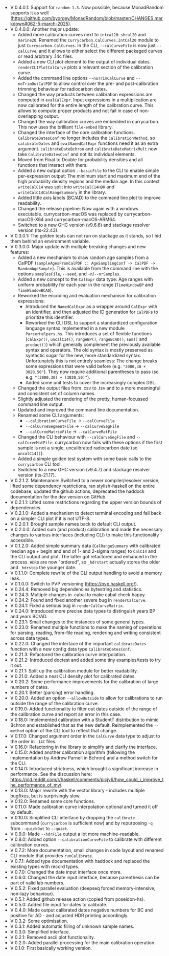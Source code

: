- V 0.4.0.1: Support for `random-1.3`. Now possible, because MonadRandom supports it as well (https://github.com/byorgey/MonadRandom/blob/master/CHANGES.markdown#062-5-march-2025).
- V 0.4.0.0: Another major update:
    - Added more calibration curves next to `intcal20`: `shcal20` and `marine20`. Renamed the `Currycarbon.CalCurves.IntCal20` module to just `Currycarbon.CalCurves`. In the CLI, `--calCurveFile` is now just `--calCurve`, and it allows to either select the different packaged curves or read arbitrary .14c files.
    - Added a new CLI plot element to the output of individual dates. `renderCLIPlotCalCurve` plots a relevant section of the calibration curve.
    - Added the command line options `--noTrimCalCurve` and `--noTrimOutCalPDF` to allow control over the pre- and post-calibration trimming behaviour for radiocarbon dates.
    - Changed the way products between calibration expressions are computed in `evalCalExpr`. Input expressions in a multiplication are now calibrated for the entire length of the calibration curve. This allows to compute proper products and not fail in case of non-overlapping output.
    - Changed the way calibration curves are embedded in currycarbon. This now uses the brilliant `file-embed` library.
    - Changed the interface of the core calibration functions. `CalibrateDatesConf` no longer includes the `CalibrationMethod`, so `calibrateDates` and `evalNamedCalExpr` functions need it as an extra argument. `calibrateDateBchron` and `calibrateDateMatrixMult` now take `CalibrateDatesConf` and not its individual elements.
    - Moved from Float to Double for probability densities and all functions that interact with them.
    - Added a new output option `--basicFile` to the CLI to enable simple per-expression output: The minimum start and maximum end of the high probability density regions and the median age. In this context `writeCalC14` was split into `writeCalC14HDR` and `writeCalC14CalRangeSummary` in the library.
    - Added little axis labels (BC/AD) to the command line plot to improve readability.
    - Changed the release pipeline: Now again with a windows executable. currycarbon-macOS was replaced by currycarbon-macOS-X64 and currycarbon-macOS-ARM64.
    - Switched to a new GHC version (v9.6.6) and stackage resolver version (lts-22.43).
- V 0.3.0.1: The golden tests can not run on stackage as it stands, so I hid them behind an environment variable.
- V 0.3.0.0: Major update with multiple breaking changes and new features:
	- Added a new mechanism to draw random age samples from a CalPDF (`sampleAgesFromCalPDF :: AgeSamplingConf -> CalPDF -> RandomAgeSample`). This is available from the command line with the options `samplesFile`, `--seed`, and `-n`/`--nrSamples`.
	- Added a new concept to the `CalExpr` data type: Age ranges with uniform probability for each year in the range (`TimeWindowBP` and `TimeWindowBCAD`).
	- Reworked the encoding and evaluation mechanism for calibration expressions:
		- Introduced the `NamedCalExpr` as a wrapper around `CalExpr` with an identifier, and then adjusted the ID generation for `CalPDF`s to prioritize this identifier.
		- Reworked the CLI DSL to support a standardized configuration language syntax implemented in a new module `ParserHelpers.hs`. This introduces a set of flexible functions (`calExpr()`, `uncalC14()`, `rangeBP()`, `rangeBCAD()`, `sum()` and `product()`) which generally complement the previously available syntax and operators. The old syntax is mostly preserved as syntactic sugar for the new, more standardized syntax. Unfortunately this is not entirely seamless: The change breaks some expressions that were valid before (e.g. `"3000,30 + 3020,50"`). They now require additional parentheses to pass (so e.g. `"(3000,30) + (3020,50)"`).
		- Added some unit tests to cover the increasingly complex DSL.
	- Changed the output files from .csv to .tsv and to a more meaningful and consistent set of column names.
	- Slightly adjusted the rendering of the pretty, human-focussed command line output.
	- Updated and improved the command line documentation.
	- Renamed some CLI arguments:
		- `--calibrationCurveFile` -> `--calCurveFile`
		- `--calCurveSegmentFile` -> `--calCurveSegFile`
		- `--calCurveMatrixFile` -> `--calCurveMatFile`
	- Changed the CLI behaviour with  `--calCurveSegFile` and `--calCurveMatFile`: currycarbon now fails with these options if the first sample is not a single, uncalibrated radiocarbon date (so `uncalC14()`).
	- Added a simple golden test system with some basic calls to the `currycarbon` CLI tool.
	- Switched to a new GHC version (v9.4.7) and stackage resolver version (lts-21.17).
- V 0.2.1.2: Maintenance: Switched to a newer compiler/resolver version, lifted some dependency restrictions, ran stylish-haskell on the entire codebase, updated the github actions, deprecated the haddock documentation for the dev version on GitHub.
- V 0.2.1.1: Lifted some restrictions regarding the upper version bounds of dependencies.
- V 0.2.1.0: Added a mechanism to detect terminal encoding and fall back on a simpler CLI plot if it is not UTF-8.
- V 0.2.0.1: Brought sample names back to default CLI output.
- V 0.2.0.0: Added sum (and product) calibration and made the necessary changes to various interfaces (including CLI) to make this functionality accessible.
- V 0.1.2.0: Added simple summary data (`CalRangeSummary` with calibrated median age + begin and end of 1- and 2-sigma ranges) to `CalC14` and the CLI output and plot. The latter got refactored and enhanced in the process. `HDR`s are now "ordered", so `_hdrstart` actually stores the older and `_hdrstop` the younger date.
- V 0.1.1.0: Complete rewrite of the CLI output handling to avoid a memory leak.
- V 0.1.0.0: Switch to PVP versioning (https://pvp.haskell.org/).
- V 0.24.4: Removed big dependencies bytestring and statistics.
- V 0.24.3: Multiple changes in .cabal to make cabal check happy.
- V 0.24.2: Found and fixed another severe bug in `renderCalCurve`.
- V 0.24.1: Fixed a serious bug in `renderCalCurveMatrix`.
- V 0.24.0: Introduced more precise data types to distinguish years BP and years BC/AD.
- V 0.23.1: Small changes to the instances of some general types.
- V 0.23.0: Renamed multiple functions to make the naming of operations for parsing, reading, from-file reading, rendering and writing consistent across data types.
- V 0.22.0: Changed the interface of the important `calibrateDates` function with a new config data type `CalibrateDatesConf`.
- V 0.21.3: Refactored the calibration curve interpolation.
- V 0.21.2: Introduced doctest and added some tiny examples/tests to try it out.
- V 0.21.1: Split up the calibration module for better readability.
- V 0.21.0: Added a neat CLI density plot for calibrated dates.
- V 0.20.2: Some performance improvements for the calibration of large numbers of dates.
- V 0.20.1: Better (parsing) error handling.
- V 0.20.0: Added an option `--allowOutside` to allow for calibrations to run outside the range of the calibration curve.
- V 0.19.0: Added functionality to filter out dates outside of the range of the calibration curve and report an error in this case.
- V 0.18.0: Implemented calibration with a StudentT distribution to mimic Bchron and established that as the new default. Reimplemented the `--method` option of the CLI tool to reflect that change.
- V 0.17.0: Changed argument order in the `CalCurve` data type to adjust to the order in `.14C` files.
- V 0.16.0: Refactoring in the library to simplify and clarify the interface.
- V 0.15.0: Added another calibration algorithm (following the implementation by Andrew Parnell in Bchron) and a method switch for the CLI.
- V 0.14.0: Introduced strictness, which brought a significant increase in performance. See the discussion here: https://old.reddit.com/r/haskell/comments/picjy6/how_could_i_improve_the_performance_of_my/.
- V 0.13.0: Major rewrite with the vector library - includes multiple bugfixes, but is surprisingly slow.
- V 0.12.0: Renamed some core functions.
- V 0.11.0: Made calibration curve interpolation optional and turned it off by default.
- V 0.10.0: Simplified CLI interface by dropping the `calibrate` subcommand (`currycarbon` is sufficient now) and by repurposing `-q` from `--quickOut` to `--quiet`.
- V 0.9.0: Made `--hdrFile` output a lot more machine-readable.
- V 0.8.0: Added option `--calibrationCurveFile` to calibrate with different calibration curves.
- V 0.7.2: More documentation, small changes in code layout and renamed CLI module that provides `runCalibrate`.
- V 0.7.1: Added type documentation with haddock and replaced the existing types with record types.
- V 0.7.0: Changed the date input interface once more.
- V 0.6.0: Changed the date input interface, because parenthesis can be part of valid lab numbers.
- V 0.5.2: Fixed parallel evaluation (deepseq forced memory-intensive, non-lazy behaviour).
- V 0.5.1: Added github release action (copied from poseidon-hs).
- V 0.5.0: Added file input for dates to calibrate.
- V 0.4.0: Made output calibrated dates negative numbers for BC and positive for AD - and adjusted HDR printing accordingly.
- V 0.3.2: Some optimisation.
- V 0.3.1: Added automatic filling of unknown sample names.
- V 0.3.0: Simplified interface.
- V 0.2.1: Removed ascii plot functionality.
- V 0.2.0: Added parallel processing for the main calibration operation.
- V 0.1.0: First basically working version.
